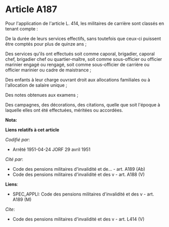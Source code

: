 # Article A187

Pour l'application de l'article L. 414, les militaires de carrière sont classés en tenant compte :

De la durée de leurs services effectifs, sans toutefois que ceux-ci puissent être comptés pour plus de quinze ans ;

Des services qu'ils ont effectués soit comme caporal, brigadier, caporal chef, brigadier chef ou quartier-maître, soit comme
sous-officier ou officier marinier engagé ou rengagé, soit comme sous-officier de carrière ou officier marinier ou cadre de
maistrance ;

Des enfants à leur charge ouvrant droit aux allocations familiales ou à l'allocation de salaire unique ;

Des notes obtenues aux examens ;

Des campagnes, des décorations, des citations, quelle que soit l'époque à laquelle elles ont été effectuées, méritées ou
accordées.

**Nota:**



**Liens relatifs à cet article**

_Codifié par_:

  - Arrêté 1951-04-24 JORF 29 avril 1951

_Cité par_:

  - Code des pensions militaires d'invalidité et de... - art. A189 (Ab)
  - Code des pensions militaires d'invalidité et des v - art. A188 (V)

**Liens**:

  - SPEC_APPLI: Code des pensions militaires d'invalidité et des v - art. A189 (M)

_Cite_:

  - Code des pensions militaires d'invalidité et des v - art. L414 (V)

